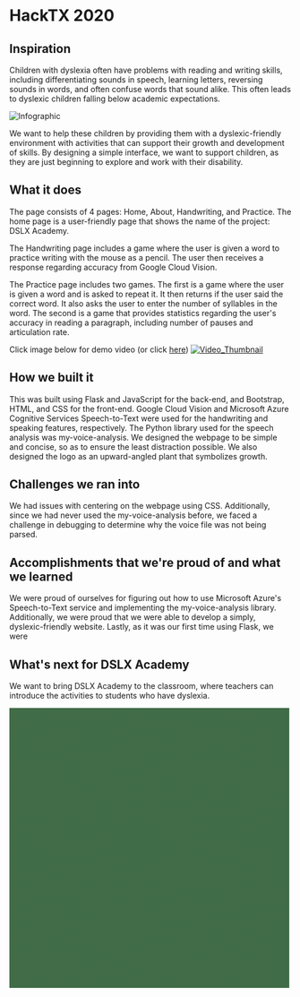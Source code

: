 # HackTX 2020
## Inspiration
Children with dyslexia often have problems with reading and writing skills, including differentiating sounds in speech, learning letters, reversing sounds in words, and often confuse words that sound alike. This often leads to dyslexic children falling below academic expectations. 
  
![Infographic](https://www.readinghorizons.com/Media/Default/Images/Resources/dyslexia_infographic3-01.jpg)
  
We want to help these children by providing them with a dyslexic-friendly environment with activities that can support their growth and development of skills. By designing a simple interface, we want to support children, as they are just beginning to explore and work with their disability.

## What it does
The page consists of 4 pages: Home, About, Handwriting, and Practice. The home page is a user-friendly page that shows the name of the project: DSLX Academy.

The Handwriting page includes a game where the user is given a word to practice writing with the mouse as a pencil. The user then receives a response regarding accuracy from Google Cloud Vision.

The Practice page includes two games. The first is a game where the user is given a word and is asked to repeat it. It then returns if the user said the correct word. It also asks the user to enter the number of syllables in the word. The second is a game that provides statistics regarding the user's accuracy in reading a paragraph, including number of pauses and articulation rate.  
  
Click image below for demo video (or click [here](https://youtu.be/zFMFPs3CKh0))
[![Video_Thumbnail](http://i3.ytimg.com/vi/zFMFPs3CKh0/maxresdefault.jpg)](https://youtu.be/zFMFPs3CKh0)

## How we built it
This was built using Flask and JavaScript for the back-end, and Bootstrap, HTML, and CSS for the front-end. Google Cloud Vision and Microsoft Azure Cognitive Services Speech-to-Text were used for the handwriting and speaking features, respectively. The Python library used for the speech analysis was my-voice-analysis. We designed the webpage to be simple and concise, so as to ensure the least distraction possible. We also designed the logo as an upward-angled plant that symbolizes growth.

## Challenges we ran into
We had issues with centering on the webpage using CSS. Additionally, since we had never used the my-voice-analysis before, we faced a challenge in debugging to determine why the voice file was not being parsed. 

## Accomplishments that we're proud of and what we learned
We were proud of ourselves for figuring out how to use Microsoft Azure's Speech-to-Text service and implementing the my-voice-analysis library. Additionally, we were proud that we were able to develop a simply, dyslexic-friendly website. Lastly, as it was our first time using Flask, we were

## What's next for DSLX Academy
We want to bring DSLX Academy to the classroom, where teachers can introduce the activities to students who have dyslexia.  
  
![logo](dslx_logo.gif)